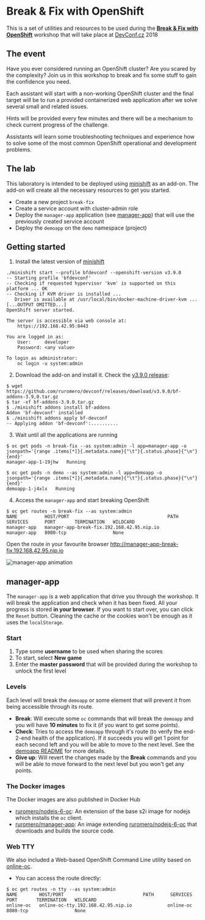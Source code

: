 # Break & Fix with OpenShift

This is a set of utilities and resources to be used during the [**Break & Fix with OpenShift**](https://devconfcz2018.sched.com/event/DJX6/breakfix-with-openshift) workshop that will take place at [DevConf.cz](https://devconf.cz/) 2018

## The event
Have you ever considered running an OpenShift cluster? Are you scared by the complexity? Join us in this workshop to break and fix some stuff to gain the confidence you need.

Each assistant will start with a non-working OpenShift cluster and the final target will be to run a provided containerized web application after we solve several small and related issues.

Hints will be provided every few minutes and there will be a mechanism to check current progress of the challenge.

Assistants will learn some troubleshooting techniques and experience how to solve some of the most common OpenShift operational and development problems.

## The lab
This laboratory is intended to be deployed using [minishift](https://github.com/minishift/minishift) as an add-on. The add-on will create all the necessary resources to get you started.

* Create a new project `break-fix`
* Create a service account with cluster-admin role
* Deploy the `manager-app` application (see [manager-app](#manager-app)) that will use the previously created service account
* Deploy the `demoapp` on the `demo` namespace (project)

## Getting started
1. Install the latest version of  [minishift](https://github.com/minishift/minishift)

  ```
  ./minishift start --profile bfdevconf --openshift-version v3.9.0
  -- Starting profile 'bfdevconf'
  -- Checking if requested hypervisor 'kvm' is supported on this platform ... OK
  -- Checking if KVM driver is installed ...
     Driver is available at /usr/local/bin/docker-machine-driver-kvm ...
  [...OUTPUT OMITTED...]
  OpenShift server started.

  The server is accessible via web console at:
      https://192.168.42.95:8443

  You are logged in as:
      User:     developer
      Password: <any value>

  To login as administrator:
      oc login -u system:admin
  ```

2. Download the add-on and install it. Check the [v3.9.0 release](https://github.com/ruromero/devconf/releases/tag/v3.9.0):

  ```
  $ wget https://github.com/ruromero/devconf/releases/download/v3.9.0/bf-addons-3.9,0.tar.gz
  $ tar -xf bf-addons-3.9.0.tar.gz
  $ ./minishift addons install bf-addons
  Addon 'bf-devconf' installed
  $ ./minishift addons apply bf-devconf
  -- Applying addon 'bf-devconf':..........
  ```

3. Wait until all the applications are running

  ```
  $ oc get pods -n break-fix --as system:admin -l app=manager-app -o jsonpath='{range .items[*]}{.metadata.name}{"\t"}{.status.phase}{"\n"}{end}'
  manager-app-1-19jhw	Running

  $ oc get pods -n demo --as system:admin -l app=demoapp -o jsonpath='{range .items[*]}{.metadata.name}{"\t"}{.status.phase}{"\n"}{end}'
  demoapp-1-j4xlx	Running
  ```

4. Access the `manager-app` and start breaking OpenShift

  ```
  $ oc get routes -n break-fix --as system:admin
  NAME          HOST/PORT                                    PATH      SERVICES      PORT       TERMINATION   WILDCARD
  manager-app   manager-app-break-fix.192.168.42.95.nip.io             manager-app   8080-tcp                 None
  ```

  Open the route in your favourite browser http://manager-app-break-fix.192.168.42.95.nip.io

  ![manager-app animation](https://github.com/ruromero/devconf/raw/master/extras/Break%26Fix_demo.gif)


## manager-app
The `manager-app` is a web application that drive you through the workshop. It will break the application and check when it has been fixed. All your progress is stored **in your browser**. If you want to start over, you can click the `Reset` button. Cleaning the cache or the cookies won't be enough as it uses the `localStorage`.

### Start
1. Type some **username** to be used when sharing the scores
2. To start, select **New game**
3. Enter the **master password** that will be provided during the workshop to unlock the first level

### Levels
Each level will break the `demoapp` or some element that will prevent it from being accessible through its route.
* **Break**: Will execute some `oc` commands that will break the `demoapp` and you will have **10 minutes** to fix it (if you want to get some points).
* **Check**: Tries to access the `demoapp` through it's route (to verify the end-2-end health of the application). If it succeeds you will get 1 point for each second left and you will be able to move to the next level. See the [demoapp README](demoapp/README.md) for more details.
* **Give up**: Will revert the changes made by the **Break** commands and you will be able to move forward to the next level but you won't get any points.

### The Docker images
The Docker images are also published in Docker Hub
* [ruromero/nodejs-6-oc](https://hub.docker.com/r/ruromero/nodejs-6-oc/): An extension of the base s2i image for nodejs which installs the `oc` client.
* [ruromero/manager-app](https://hub.docker.com/r/ruromero/manager-app/): An image extending [ruromero/nodejs-6-oc](https://hub.docker.com/r/ruromero/nodejs-6-oc/) that downloads and builds the source code.

### Web TTY
We also included a Web-based OpenShift Command Line utility based on [online-oc](https://github.com/edseymour/online-oc).
+ You can access the route directly:
```
$ oc get routes -n tty --as system:admin
NAME        HOST/PORT                             PATH      SERVICES    PORT       TERMINATION   WILDCARD
online-oc   online-oc-tty.192.168.42.95.nip.io             online-oc   8080-tcp                 None
```
